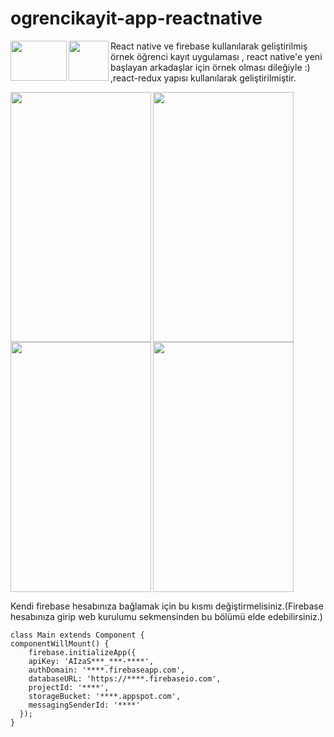 # ogrencikayit-app-reactnative

<img align="left" width="90" height="64" src="http://www.trentiums.com/images/react-native/React-Native.png">
<img align="left" width="64" height="64" src="https://www.shareicon.net/download/2016/07/08/117547_developer_512x512.png">

React native ve firebase kullanılarak geliştirilmiş örnek öğrenci kayıt uygulaması , react native'e yeni başlayan arkadaşlar için örnek olması dileğiyle :) ,react-redux yapısı kullanılarak geliştirilmiştir.

<img align="left" width="225" height="400" src="http://barankaraboga.com/wp-content/uploads/2017/10/Screenshot_2017-10-23-11-47-02-231_com.studentproject-e1508753256799.png">

<img align="left" width="225" height="400" src="http://barankaraboga.com/wp-content/uploads/2017/10/Screenshot_2017-10-23-11-46-01-865_com.studentproject.png">

<img align="left" width="225" height="400" src="http://barankaraboga.com/wp-content/uploads/2017/10/Screenshot_2017-10-23-11-45-33-178_com.studentproject.png">

<img width="225" height="400" src="http://barankaraboga.com/wp-content/uploads/2017/10/Screenshot_2017-10-23-11-45-20-727_com.studentproject.png">

<br>
   
Kendi firebase hesabınıza bağlamak için bu kısmı değiştirmelisiniz.(Firebase hesabınıza girip web kurulumu sekmensinden bu bölümü elde edebilirsiniz.)

```
class Main extends Component {
componentWillMount() {
    firebase.initializeApp({
    apiKey: 'AIzaS***_***-****',
    authDomain: '****.firebaseapp.com',
    databaseURL: 'https://****.firebaseio.com',
    projectId: '****',
    storageBucket: '****.appspot.com',
    messagingSenderId: '****'
  });
}
```
